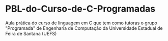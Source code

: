 # PBL-do-Curso-de-C-Programadas
Aula prática do curso de linguagem em C que tem como tutoras o grupo "Programada" de Engenharia de Computação da Universidade Estadual de Feira de Santana (UEFS) 
